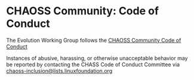 # CHAOSS Community: Code of Conduct

The Evolution Working Group follows the [CHAOSS Community Code of Conduct](https://github.com/chaoss/governance/blob/master/code-of-conduct.md)

Instances of abusive, harassing, or otherwise unacceptable behavior may be reported by contacting the CHASS Code of Conduct Committee via  <chaoss-inclusion@lists.linuxfoundation.org>
